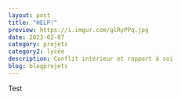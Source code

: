 ```yaml
---
layout: post
title: "HELP!"
preview: https://i.imgur.com/glRyPPq.jpg
date: 2023-02-07
category: projets 
category2: lycée
description: Conflit intérieur et rapport à soi
blog: blogprojets
---
```


Test
